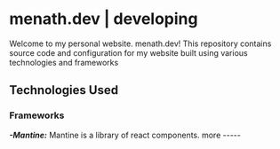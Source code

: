 # menath.dev | developing

Welcome to my personal website. menath.dev!
This repository contains source code and configuration for my website built using various technologies and frameworks

## Technologies Used

### Frameworks

***-Mantine:*** Mantine is a library of react components. more -----
